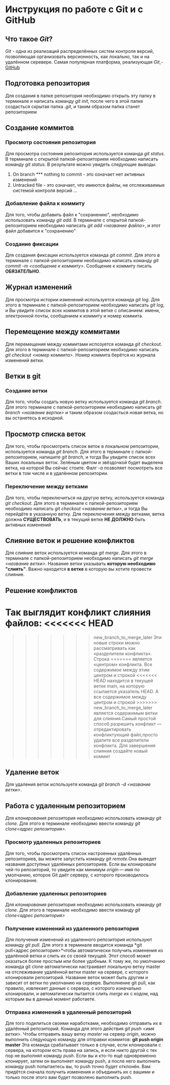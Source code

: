 # Инструкция по работе с Git и с GitHub


## Что такое *Git*?
*Git* - одна из реализаций распределённых систем контроля версий, позволяющая организовать версионность, как локально, так и на удалённом серевере. Самая популярная платформа, реализующая *Git*,- [GitHub](https://github.com)

## Подготовка репозитория
Для создания в папке репозитория необходимо открыть эту папку в терминале и написать команду *git init*, после чего в этой папке создасться скрытая папка *.git*, и таким образом папка станет репозиторием


## Создание коммитов

### Просмотр состояния репозитория
Для просмотра состояния репозитория используется команда *git status*. В терминале с открытой папкой-репозиторием необходимо написать команду *git status*. В результате можно увидеть следующие выводы:
1. On branch *** nothing to commit - это означает нет активных изменений
2. Untracked file - это означает, что имеются файлы, не отслеживаемые системой контроля версий
...

### Добавление файла к коммиту
Для того, чтобы добавить файл к "сохранению", необходимо использовать команду *git add*. В терминале с открытой папкой-репозиторием необходимо написать *git add <название файла>*, и этот файл добавится к "сохранению"


### Создание фиксации
Для создания фиксации используется команда *git commit*. Для этого в терминале с папкой-репозиторием необходимо написать команду *git commit -m <сообщение к коммиту>*. Сообщение к коммиту писать **ОБЯЗАТЕЛЬНО**.


## Журнал изменений
Для просмотра истории изменений используется команда *git log*. Для этого в терминале с папкой-репозиторием необходимо написать *git log*, и Вы увидите список всех коммитов в этой ветке с описанием: имени, электронной почты, сообщением к коммиту и номер коммита.

## Перемещение между коммитами
Для перемещения между коммитами испозуется команда *git checkout*. Для этого в терминале с папкой-репозиторием необходимо написать *git checkout <номер коммита>*. Номер коммита берётся из журнала изменений ветки.

## Ветки в git
### Создание ветки
Для того, чтобы создать новую ветку используется команда *git branch*. Для этого терминале с папкой-репозиторием необходимо написать *git branch <название вертки>* и таким образом создасться новая ветка, но вы останетесь в исходной.

## Просмотр списка веток
Для того, чтобы просмотреть список веток в локальном репозитории, используется команда *git branch*. Для этого в терминале с папкой-репозиторием, напишите *git branch*, и тогда Вы увидите список всех Ваших локальных веток. Зелёным цветом и звёздочкой будет выделена ветка, на которой Вы сейчас стоите. Фалг *-a* позволяет посмотреть все ветки в том числе и в удалённом репозитории.

### Переключение между ветками
Для того, чтобы переключиться на другую ветку, используется команда *git checkout*. Для этого в терминале с папкой-репозиторием необходимо написать *git checkout <название ветки>*, и тогда Вы перейдёте в указанную ветку. Для переключения между ветками, ветка должна **СУЩЕСТВОВАТЬ**, и в текущий ветке **НЕ ДОЛЖНО** быть активных изменений


## Слияние веток и решение конфликтов
Для слияние веток используется команда *git merge*. Для этого в терминале с папкой-репозиторием  необходимо написать *git merge <название ветки>*. Название ветки указывать **которую необходимо "слиять"**. Важно находится **в ветке** в которую вы хотите провести слияние.

## Решение конфликтов
Так выглядит конфликт слияния файлов:
<<<<<<< HEAD
=======
>>>>>>> new_branch_to_merge_later
Эти новые строки можно рассматривать как «разделители конфликта». Строка ======= является «центром» конфликта. Все содержимое между этим центром и строкой <<<<<<< HEAD находится в текущей ветке main, на которую ссылается указатель HEAD. А все содержимое между центром и строкой >>>>>>> new_branch_to_merge_later является содержимым ветки для слияния.Самый простой способ разрешить конфликт — отредактировать конфликтующий файл,просто удалите все разделители конфликта. Для завершения слияния создайте новый коммит
## Удаление веток
Для удаления веток используетя команда *git branch -d <название ветки>*.
## Работа с удаленным репозиторием
Для *клонирования* репозитория необходимо использовать команду *git clone*. Для этого в терминале необходимо ввести команду *git clone<адрес репозитория>*.

### Просмотр удаленных репозиториев
Для того, чтобы просмотреть список настроенных удалённых репозиториев, вы можете запустить команду *git remote*.Она выведет названия доступных удалённых репозиториев. Если вы клонировали чей-то репозиторий, то увидите как минимум *origin* — имя по умолчанию, которое Git даёт серверу, с которого производилось клонирование.

### Добавление удаленных репозиториев
Для *клонирования* репозитория необходимо использовать команду *git clone*. Для этого в терминале необходимо ввести команду *git clone<адрес репозитория>*

### Получение изменений из удаленного репозитория
Для получения изменений из удаленного репозитория используют команду *git pull*. Для этого в терминале вводится команда *git pull<remote-name><адрес репозитория>*чтобы автоматически получить изменения из удалённой ветки и слить их со своей текущей. Этот способ может оказаться более простым или более удобным. К тому же, по умолчанию команда git clone автоматически настраивает локальную ветку master на отслеживание удалённой ветки master на сервере, с которого клонировали репозиторий. Название веток может быть другим и зависит от ветки по умолчанию на сервере. Выполнение git pull, как правило, извлекает данные с сервера, с которого изначально клонировали, и автоматически пытается слить *merge* их с кодом, над которым вы в данный момент работаете.
### Отправка изменений в удаленный репозиторий
Для того поделиться своими наработками, необходимо отправить их в удалённый репозиторий. Команда для этого действия *git push <remote-name> <имя ветки>*. Чтобы отправить вашу ветку *master* на сервер *origin*, можно выполнить следующую команду для отправки коммитов: **git push origin master** Эта команда срабатывает только в случае, если клонировали с сервера, на котором есть права на запись, и если никто другой с тех пор не выполнял команду *push*. Если вы и кто-то ещё одновременно клонирует, затем он выполняет команду push, а после него выполнить команду push попытаетесь вы, то push точно будет отклонён. Вам придётся сначала получить изменения и объединить их с вашими и только после этого вам будет позволено выполнить push.

